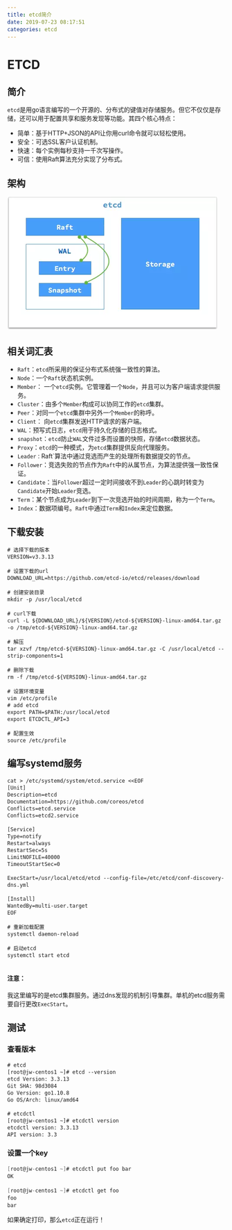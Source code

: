 ```yaml
---
title: etcd简介
date: 2019-07-23 08:17:51
categories: etcd
---
```


# ETCD

## 简介

`etcd`是用go语言编写的一个开源的、分布式的键值对存储服务。但它不仅仅是存储，还可以用于配置共享和服务发现等功能。其四个核心特点：

- 简单：基于HTTP+JSON的API让你用curl命令就可以轻松使用。
- 安全：可选SSL客户认证机制。
- 快速：每个实例每秒支持一千次写操作。
- 可信：使用Raft算法充分实现了分布式。

## 架构

![](/uploads/etcd组成结构图.jpg)

## 相关词汇表

- `Raft`：`etcd`所采用的保证分布式系统强一致性的算法。
- `Node`：一个`Raft`状态机实例。
- `Member`： 一个`etcd`实例。它管理着一个`Node`，并且可以为客户端请求提供服务。
- `Cluster`：由多个`Member`构成可以协同工作的`etcd`集群。
- `Peer`：对同一个`etcd`集群中另外一个`Member`的称呼。
- `Client`： 向`etcd`集群发送HTTP请求的客户端。
- `WAL`：预写式日志，`etcd`用于持久化存储的日志格式。
- `snapshot`：`etcd`防止`WAL`文件过多而设置的快照，存储`etcd`数据状态。
- `Proxy`：`etcd`的一种模式，为`etcd`集群提供反向代理服务。
- `Leader：`Raft`算法中通过竞选而产生的处理所有数据提交的节点。
- `Follower`：竞选失败的节点作为`Raft`中的从属节点，为算法提供强一致性保证。
- `Candidate`：当`Follower`超过一定时间接收不到`Leader`的心跳时转变为`Candidate`开始`Leader`竞选。
- `Term`：某个节点成为`Leader`到下一次竞选开始的时间周期，称为一个`Term`。
- `Index`：数据项编号。`Raft`中通过`Term`和`Index`来定位数据。

## 下载安装

```linux
# 选择下载的版本
VERSION=v3.3.13

# 设置下载的url
DOWNLOAD_URL=https://github.com/etcd-io/etcd/releases/download

# 创建安装目录
mkdir -p /usr/local/etcd

# curl下载
curl -L ${DOWNLOAD_URL}/${VERSION}/etcd-${VERSION}-linux-amd64.tar.gz -o /tmp/etcd-${VERSION}-linux-amd64.tar.gz

# 解压
tar xzvf /tmp/etcd-${VERSION}-linux-amd64.tar.gz -C /usr/local/etcd --strip-components=1

# 删除下载
rm -f /tmp/etcd-${VERSION}-linux-amd64.tar.gz

# 设置环境变量
vim /etc/profile
# add etcd
export PATH=$PATH:/usr/local/etcd
export ETCDCTL_API=3

# 配置生效
source /etc/profile
```

## 编写systemd服务

```linux
cat > /etc/systemd/system/etcd.service <<EOF
[Unit]
Description=etcd
Documentation=https://github.com/coreos/etcd
Conflicts=etcd.service
Conflicts=etcd2.service

[Service]
Type=notify
Restart=always
RestartSec=5s
LimitNOFILE=40000
TimeoutStartSec=0

ExecStart=/usr/local/etcd/etcd --config-file=/etc/etcd/conf-discovery-dns.yml

[Install]
WantedBy=multi-user.target
EOF

# 重新加载配置
systemctl daemon-reload

# 启动etcd
systemctl start etcd


```

#### 注意：

我这里编写的是etcd集群服务。通过dns发现的机制引导集群。单机的etcd服务需要自行更改`ExecStart`。

## 测试

### 查看版本

```linux
# etcd
[root@jw-centos1 ~]# etcd --version
etcd Version: 3.3.13
Git SHA: 98d3084
Go Version: go1.10.8
Go OS/Arch: linux/amd64

# etcdctl
[root@jw-centos1 ~]# etcdctl version
etcdctl version: 3.3.13
API version: 3.3

```

### 设置一个key

```go
[root@jw-centos1 ~]# etcdctl put foo bar
OK

[root@jw-centos1 ~]# etcdctl get foo
foo
bar
```

如果确定打印，那么`etcd`正在运行！